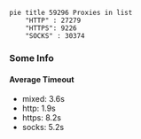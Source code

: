 
```mermaid
pie title 59296 Proxies in list
    "HTTP" : 27279
    "HTTPS": 9226
    "SOCKS" : 30374
```

### Some Info
#### Average Timeout

- mixed: 3.6s
- http: 1.9s
- https: 8.2s
- socks: 5.2s